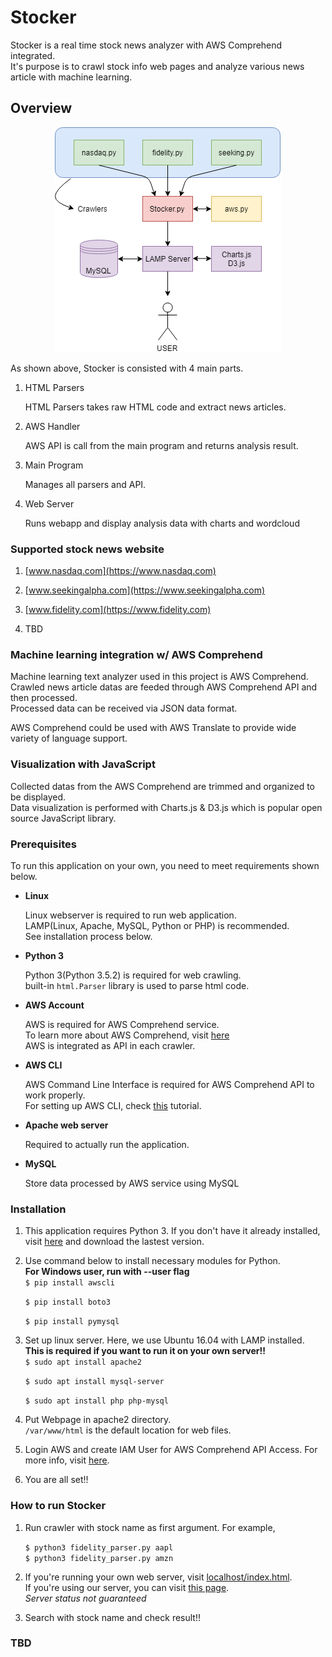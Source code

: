 # Stocker

Stocker is a real time stock news analyzer with AWS Comprehend integrated.  
It's purpose is to crawl stock info web pages and analyze various news article with machine learning.  

## Overview

<p align="center">
    <img src="Misc/Stocker_Diag.png" />
</p>

As shown above, Stocker is consisted with 4 main parts.  

1. HTML Parsers

    HTML Parsers takes raw HTML code and extract news articles.  

2. AWS Handler  

    AWS API is call from the main program and returns analysis result.  

3. Main Program  

    Manages all parsers and API.  

4. Web Server  

    Runs webapp and display analysis data with charts and wordcloud

### Supported stock news website

1. [www.nasdaq.com](https://www.nasdaq.com)  

2. [www.seekingalpha.com](https://www.seekingalpha.com)

3. [www.fidelity.com](https://www.fidelity.com)

4. TBD

### Machine learning integration w/ AWS Comprehend

Machine learning text analyzer used in this project is AWS Comprehend.  
Crawled news article datas are feeded through AWS Comprehend API and then processed.  
Processed data can be received via JSON data format.  

AWS Comprehend could be used with AWS Translate to provide wide variety of language support.  

### Visualization with JavaScript

Collected datas from the AWS Comprehend are trimmed and organized to be displayed.  
Data visualization is performed with Charts.js & D3.js which is popular open source JavaScript library.  

### Prerequisites

To run this application on your own, you need to meet requirements shown below.  

- **Linux**

    Linux webserver is required to run web application.  
    LAMP(Linux, Apache, MySQL, Python or PHP) is recommended.  
    See installation process below.  

- **Python 3**  

    Python 3(Python 3.5.2) is required for web crawling.  
    built-in `html.Parser` library is used to parse html code.

- **AWS Account**

    AWS is required for AWS Comprehend service.  
    To learn more about AWS Comprehend, visit [here](https://aws.amazon.com/ko/comprehend/)  
    AWS is integrated as API in each crawler.

- **AWS CLI**

    AWS Command Line Interface is required for AWS Comprehend API to work properly.  
    For setting up AWS CLI, check [this](https://docs.aws.amazon.com/ko_kr/comprehend/latest/dg/setup-awscli.html) tutorial.  

- **Apache web server**

    Required to actually run the application.  
    
- **MySQL**
    
    Store data processed by AWS service using MySQL

### Installation

1. This application requires Python 3.  If you don't have it already installed, visit [here](https://www.python.org/downloads/) and download the lastest version.  

2. Use command below to install necessary modules for Python.  
    **For Windows user, run with --user flag**  
    `$ pip install awscli`  
    
    `$ pip install boto3`  
    
    `$ pip install pymysql`  

3. Set up linux server.  Here, we use Ubuntu 16.04 with LAMP installed.  
    **This is required if you want to run it on your own server!!**  
    `$ sudo apt install apache2`  

    `$ sudo apt install mysql-server`  
    
    `$ sudo apt install php php-mysql`  

4. Put Webpage in apache2 directory.  
    `/var/www/html` is the default location for web files.  

5. Login AWS and create IAM User for AWS Comprehend API Access.  For more info, visit [here](https://docs.aws.amazon.com/ko_kr/cli/latest/userguide/cli-chap-install.html).  

6. You are all set!!  

### How to run Stocker  

1. Run crawler with stock name as first argument. For example,    

    `$ python3 fidelity_parser.py aapl`  
    `$ python3 fidelity_parser.py amzn`

2. If you're running your own web server, visit [localhost/index.html](http://localhost/index.html).  
If you're using our server, you can visit [this page](210.117.181.240/Webpage/index.html).  
*Server status not guaranteed*

3. Search with stock name and check result!!

### TBD
